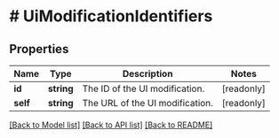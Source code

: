 # # UiModificationIdentifiers

## Properties

Name | Type | Description | Notes
------------ | ------------- | ------------- | -------------
**id** | **string** | The ID of the UI modification. | [readonly]
**self** | **string** | The URL of the UI modification. | [readonly]

[[Back to Model list]](../../README.md#models) [[Back to API list]](../../README.md#endpoints) [[Back to README]](../../README.md)

